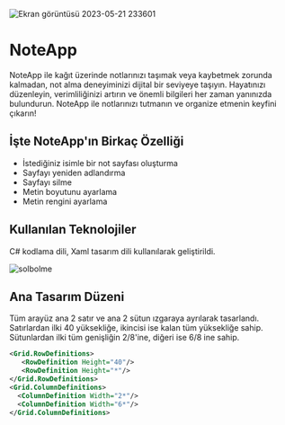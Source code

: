 ![Ekran görüntüsü 2023-05-21 233601](https://github.com/oktayagdag/NoteApp/assets/120986651/94ee2803-6845-44d1-9bb5-0042aaaf68b9)

# NoteApp

NoteApp ile kağıt üzerinde notlarınızı taşımak veya kaybetmek zorunda kalmadan, not alma deneyiminizi dijital bir seviyeye taşıyın. Hayatınızı düzenleyin, verimliliğinizi artırın ve önemli bilgileri her zaman yanınızda bulundurun. NoteApp ile notlarınızı tutmanın ve organize etmenin keyfini çıkarın!


## İşte NoteApp'ın Birkaç Özelliği

- İstediğiniz isimle bir not sayfası oluşturma
- Sayfayı yeniden adlandırma
- Sayfayı silme
- Metin boyutunu ayarlama
- Metin rengini ayarlama

## Kullanılan Teknolojiler
C# kodlama dili, Xaml tasarım dili kullanılarak geliştirildi.

![solbolme](https://github.com/oktayagdag/NoteApp/assets/120986651/26d0a0ad-b664-4dd1-b92a-f33094f7c3da)


## Ana Tasarım Düzeni
Tüm arayüz ana 2 satır ve ana 2 sütun ızgaraya ayrılarak tasarlandı.
Satırlardan ilki 40 yüksekliğe, ikincisi ise kalan tüm yüksekliğe sahip.
Sütunlardan ilki tüm genişliğin 2/8'ine, diğeri ise 6/8 ine sahip.

```xml
<Grid.RowDefinitions>
   <RowDefinition Height="40"/>
   <RowDefinition Height="*"/>
</Grid.RowDefinitions>
<Grid.ColumnDefinitions>
  <ColumnDefinition Width="2*"/>
  <ColumnDefinition Width="6*"/>
</Grid.ColumnDefinitions>
```



